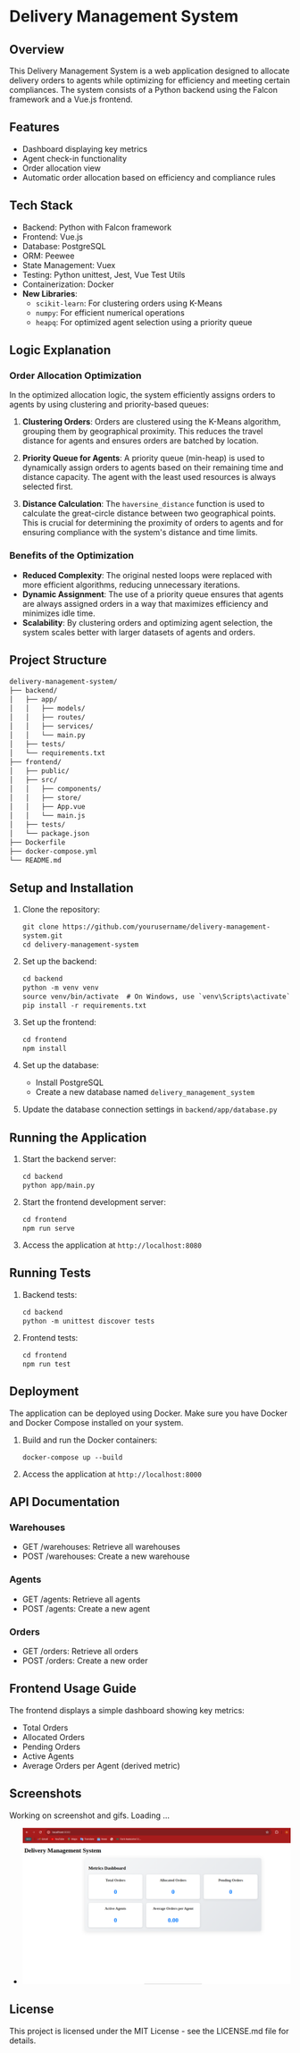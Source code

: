 # Delivery Management System

## Overview

This Delivery Management System is a web application designed to allocate delivery orders to agents while optimizing for efficiency and meeting certain compliances. The system consists of a Python backend using the Falcon framework and a Vue.js frontend.

## Features

- Dashboard displaying key metrics
- Agent check-in functionality
- Order allocation view
- Automatic order allocation based on efficiency and compliance rules

## Tech Stack

- Backend: Python with Falcon framework
- Frontend: Vue.js
- Database: PostgreSQL
- ORM: Peewee
- State Management: Vuex
- Testing: Python unittest, Jest, Vue Test Utils
- Containerization: Docker
- **New Libraries**: 
  - `scikit-learn`: For clustering orders using K-Means
  - `numpy`: For efficient numerical operations
  - `heapq`: For optimized agent selection using a priority queue

## Logic Explanation

### Order Allocation Optimization

In the optimized allocation logic, the system efficiently assigns orders to agents by using clustering and priority-based queues:

1. **Clustering Orders**: Orders are clustered using the K-Means algorithm, grouping them by geographical proximity. This reduces the travel distance for agents and ensures orders are batched by location.
   
2. **Priority Queue for Agents**: A priority queue (min-heap) is used to dynamically assign orders to agents based on their remaining time and distance capacity. The agent with the least used resources is always selected first.

3. **Distance Calculation**: The `haversine_distance` function is used to calculate the great-circle distance between two geographical points. This is crucial for determining the proximity of orders to agents and for ensuring compliance with the system's distance and time limits.

### Benefits of the Optimization

- **Reduced Complexity**: The original nested loops were replaced with more efficient algorithms, reducing unnecessary iterations.
- **Dynamic Assignment**: The use of a priority queue ensures that agents are always assigned orders in a way that maximizes efficiency and minimizes idle time.
- **Scalability**: By clustering orders and optimizing agent selection, the system scales better with larger datasets of agents and orders.

## Project Structure

```
delivery-management-system/
├── backend/
│   ├── app/
│   │   ├── models/
│   │   ├── routes/
│   │   ├── services/
│   │   └── main.py
│   ├── tests/
│   └── requirements.txt
├── frontend/
│   ├── public/
│   ├── src/
│   │   ├── components/
│   │   ├── store/
│   │   ├── App.vue
│   │   └── main.js
│   ├── tests/
│   └── package.json
├── Dockerfile
├── docker-compose.yml
└── README.md
```

## Setup and Installation

1. Clone the repository:
   ```
   git clone https://github.com/yourusername/delivery-management-system.git
   cd delivery-management-system
   ```

2. Set up the backend:
   ```
   cd backend
   python -m venv venv
   source venv/bin/activate  # On Windows, use `venv\Scripts\activate`
   pip install -r requirements.txt
   ```

3. Set up the frontend:
   ```
   cd frontend
   npm install
   ```

4. Set up the database:
   - Install PostgreSQL
   - Create a new database named `delivery_management_system`

5. Update the database connection settings in `backend/app/database.py`

## Running the Application

1. Start the backend server:
   ```
   cd backend
   python app/main.py
   ```

2. Start the frontend development server:
   ```
   cd frontend
   npm run serve
   ```

3. Access the application at `http://localhost:8080`

## Running Tests

1. Backend tests:
   ```
   cd backend
   python -m unittest discover tests
   ```

2. Frontend tests:
   ```
   cd frontend
   npm run test
   ```

## Deployment

The application can be deployed using Docker. Make sure you have Docker and Docker Compose installed on your system.

1. Build and run the Docker containers:
   ```
   docker-compose up --build
   ```

2. Access the application at `http://localhost:8000`

## API Documentation

### Warehouses

- GET /warehouses: Retrieve all warehouses
- POST /warehouses: Create a new warehouse

### Agents

- GET /agents: Retrieve all agents
- POST /agents: Create a new agent

### Orders

- GET /orders: Retrieve all orders
- POST /orders: Create a new order

## Frontend Usage Guide

The frontend displays a simple dashboard showing key metrics:
- Total Orders
- Allocated Orders
- Pending Orders
- Active Agents
- Average Orders per Agent (derived metric)

## Screenshots

Working on screenshot and gifs. Loading ...
- ![Metrics Dashboard](https://github.com/Adebowale-Morakinyo/delivery-management-system/blob/main/images/Screenshot_2024-09-05_15-12-39.png "Delivery Management System")

## License

This project is licensed under the MIT License - see the LICENSE.md file for details.

